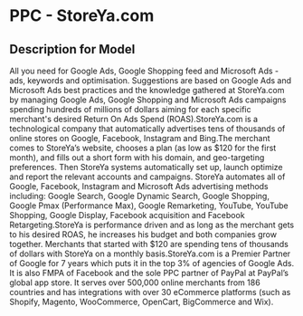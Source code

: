 # PPC - StoreYa.com

## Description for Model

All you need for Google Ads, Google Shopping feed and Microsoft Ads - ads, keywords and optimisation. Suggestions are based on  Google Ads and Microsoft Ads best practices and the knowledge gathered at StoreYa.com by managing Google Ads, Google Shopping and Microsoft Ads campaigns spending hundreds of millions of dollars aiming for each specific merchant's desired Return On Ads Spend (ROAS).StoreYa.com is a technological company that automatically advertises tens of thousands of online stores on Google, Facebook, Instagram and Bing.The merchant comes to StoreYa’s website, chooses a plan (as low as $120 for the first month), and fills out a short form with his domain, and geo-targeting preferences. Then StoreYa systems automatically set up, launch optimize and report the relevant accounts and campaigns. StoreYa automates all of Google, Facebook, Instagram and Microsoft Ads advertising methods including: Google Search, Google Dynamic Search, Google Shopping, Google Pmax (Performance Max), Google Remarketing, YouTube, YouTube Shopping, Google Display, Facebook acquisition and Facebook Retargeting.StoreYa is performance driven and as long as the merchant gets to his desired ROAS, he increases his budget and both companies grow together. Merchants that started with $120 are spending tens of thousands of dollars with StoreYa on a monthly basis.StoreYa.com is a Premier Partner of Google for 7 years which puts it in the top 3% of agencies of Google Ads. It is also FMPA of Facebook and the sole  PPC partner of PayPal at PayPal’s global app store. It serves over 500,000 online merchants from 186 countries and has integrations with over 30 eCommerce platforms (such as Shopify, Magento, WooCommerce, OpenCart,  BigCommerce and Wix).

